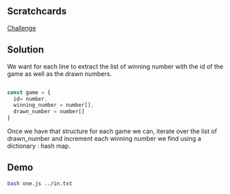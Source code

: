 ## Scratchcards

[Challenge](https://adventofcode.com/2023/day/4)

## Solution

We want for each line to extract the list of winning number with the id of the game as well as the drawn numbers.

```javascript

const game = {
  id= number,
  winning_number = number[],
  drawn_number = number[]
}

```

Once we have that structure for each game we can, iterate over the list of drawn_number and increment each winning number we find using a dictionary : hash map.

## Demo

```bash
bash one.js ../in.txt
```
